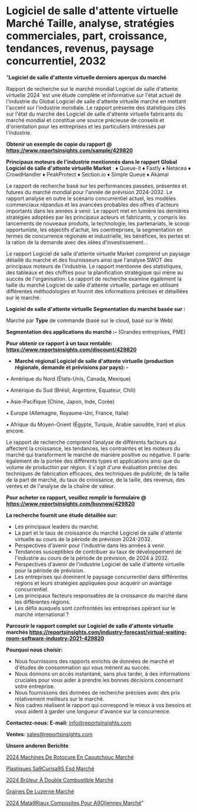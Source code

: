 # Logiciel de salle d'attente virtuelle Marché Taille, analyse, stratégies commerciales, part, croissance, tendances, revenus, paysage concurrentiel, 2032

"<strong>Logiciel de salle d'attente virtuelle derniers aperçus du marché</strong>

Rapport de recherche sur le marché mondial Logiciel de salle d'attente virtuelle 2024 'est une étude complète et informative sur l'état actuel de l'industrie du Global Logiciel de salle d'attente virtuelle marché en mettant l'accent sur l'industrie mondiale. Le rapport présente des statistiques clés sur l'état du marché des Logiciel de salle d'attente virtuelle fabricants du marché mondial et constitue une source précieuse de conseils et d'orientation pour les entreprises et les particuliers intéressés par l'industrie.

<strong>Obtenir un exemple de copie du rapport @ <a href=https://www.reportsinsights.com/sample/429820>https://www.reportsinsights.com/sample/429820</a></strong>

<strong>Principaux moteurs de l'industrie mentionnés dans le rapport Global Logiciel de salle d'attente virtuelle Market</strong> :
♦ Queue-it
♦ Fastly
♦ Netacea
♦ CrowdHandler
♦ PeakProtect
♦ Section.io
♦ Simple Queue
♦ Akamai

Le rapport de recherche basé sur les performances passées, présentes et futures du marché mondial pour l'année de prévision 2024-2032. Le rapport analyse en outre le scénario concurrentiel actuel, les modèles commerciaux répandus et les avancées probables des offres d'acteurs importants dans les années à venir. Le rapport met en lumière les dernières stratégies adoptées par les principaux acteurs et fabricants, y compris les lancements de nouveaux produits, la technologie, les partenariats, le scoop opportuniste, les objectifs d'achat, les coentreprises, la segmentation en termes de concurrence régionale et industrielle, les bénéfices, les pertes et la ration de la demande avec des idées d'investissement. .

Le rapport Logiciel de salle d'attente virtuelle Market comprend un paysage détaillé du marché et des fournisseurs ainsi que l'analyse SWOT des principaux moteurs de l'industrie. Le rapport mentionne des statistiques, des tableaux et des chiffres pour la planification stratégique qui mène au succès de l'organisation. Le rapport de recherche examine également la taille du marché Logiciel de salle d'attente virtuelle, partage en utilisant différentes méthodologies et fournit des informations précises et détaillées sur le marché.

<strong>Logiciel de salle d'attente virtuelle Segmentation du marché basée sur :</strong>

Marché par <strong>Type</strong> de commande (basé sur le cloud, basé sur le Web)

<strong>Segmentation des applications du marché :-</strong> (Grandes entreprises, PME)

<strong>Pour obtenir ce rapport à un taux rentable: <a href=https://www.reportsinsights.com/discount/429820>https://www.reportsinsights.com/discount/429820</a></strong>
<ul>
  <li><strong>Marché régional Logiciel de salle d'attente virtuelle (production régionale, demande et prévisions par pays): -</strong></li>
</ul>
• Amérique du Nord (États-Unis, Canada, Mexique)

• Amérique du Sud (Brésil, Argentine, Equateur, Chili)

• Asie-Pacifique (Chine, Japon, Inde, Corée)

• Europe (Allemagne, Royaume-Uni, France, Italie)

• Afrique du Moyen-Orient (Égypte, Turquie, Arabie saoudite, Iran) et plus encore.

Le rapport de recherche comprend l’analyse de différents facteurs qui affectent la croissance, les tendances, les contraintes et les moteurs du marché qui transforment le marché de manière positive ou négative. Il parle également de la portée des différents types et applications ainsi que du volume de production par région. Il s'agit d'une évaluation précise des techniques de fabrication efficaces, des techniques de publicité, de la taille de la part de marché, du taux de croissance, de la taille, des revenus, des ventes et de l'analyse de la chaîne de valeur.

<strong>Pour acheter ce rapport, veuillez remplir le formulaire @   <a href=https://www.reportsinsights.com/buynow/429820>https://www.reportsinsights.com/buynow/429820</a></strong>

<strong>La recherche fournit une étude détaillée sur:</strong>
<ul>
  <li>Les principaux leaders du marché.</li>
  <li>La part et le taux de croissance du marché Logiciel de salle d'attente virtuelle au cours de la période de prévision 2024-2032.</li>
  <li>Perspectives d'avenir pour l'industrie dans les années à venir.</li>
  <li>Tendances susceptibles de contribuer au taux de développement de l'industrie au cours de la période de prévision, de 2024 à 2032.</li>
  <li>Perspectives d'avenir de l'industrie Logiciel de salle d'attente virtuelle pour la période de prévision.</li>
  <li>Les entreprises qui dominent le paysage concurrentiel dans différentes régions et leurs stratégies appliquées pour acquérir un avantage concurrentiel.</li>
  <li>Les principaux facteurs responsables de la croissance du marché dans les différentes régions.</li>
  <li>Les défis auxquels sont confrontées les entreprises opérant sur le marché international ?</li>
</ul>

<strong>Parcourir le rapport complet sur Logiciel de salle d'attente virtuelle marchés <a href=https://reportsinsights.com/industry-forecast/virtual-waiting-room-software-industry-2021-429820>https://reportsinsights.com/industry-forecast/virtual-waiting-room-software-industry-2021-429820</a></strong>

<strong>Pourquoi nous choisir:</strong>
<ul>
  <li>Nous fournissons des rapports enrichis de données de marché et d'études de consommation qui vous mènent au succès.</li>
  <li>Nous donnons un accès instantané, sans plus tarder, à des informations cruciales pour vous aider à prendre les bonnes décisions concernant votre entreprise.</li>
  <li>Nous fournissons des données de recherche précises avec des prix relativement meilleurs sur le marché.</li>
  <li>Nos cadres réalisent le rapport qui correspond le mieux à vos besoins et vous aident à garder une longueur d'avance sur la concurrence.</li>
</ul>
<strong>Contactez-nous:
</strong><strong>E-mail:</strong> <a href=mailto:info@reportsinsights.com>info@reportsinsights.com</a>

<strong>Ventes</strong>: <a href=mailto:sales@reportsinsights.com>sales@reportsinsights.com</a>

<strong>Unsere anderen Berichte</strong>

<a href=https://www.linkedin.com/pulse/2024-machines-de-rotocure-en-caoutchouc-march%C3%A9-mlzjc/>2024 Machines De Rotocure En Caoutchouc Marché</a>

<a href=https://www.linkedin.com/pulse/plastiques-s%C3%A9curis%C3%A9s-esd-march%C3%A9-2024-part-eqkwc/>Plastiques Sa9Curisa9S Esd Marché</a>

<a href=https://www.linkedin.com/pulse/2024-brûleur-à-double-combustible-marché-lq1wc/>2024 Brûleur À Double Combustible Marché</a>

<a href=https://www.linkedin.com/pulse/graines-de-luzerne-march%C3%A9-segmentation-tendances-rh3ef/>Graines De Luzerne Marché</a>

<a href=https://www.linkedin.com/pulse/2024-mat%C3%A9riaux-composites-pour-%C3%A9oliennes-march%C3%A9-9cddc/>2024 Mata9Riaux Composites Pour A9Oliennes Marché</a>"
